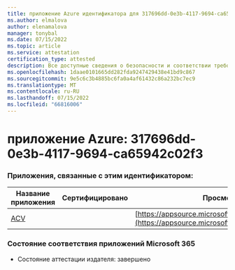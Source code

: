 ```yaml
---
title: приложение Azure идентификатора для 317696dd-0e3b-4117-9694-ca65942c02f3
ms.author: elmalova
author: elenamalova
manager: tonybal
ms.date: 07/15/2022
ms.topic: article
ms.service: attestation
certification_type: attested
description: Все доступные сведения о безопасности и соответствии требованиям для 317696dd-0e3b-4117-9694-ca65942c02f3.
ms.openlocfilehash: 1daae0101665dd282fda9247429438e41bd9c867
ms.sourcegitcommit: 9e5c6c3b4885bc6fa0a4af61432c86a232bc7ec9
ms.translationtype: MT
ms.contentlocale: ru-RU
ms.lasthandoff: 07/15/2022
ms.locfileid: "66816006"
---
```

# <a name="azure-app-id-317696dd-0e3b-4117-9694-ca65942c02f3"></a>приложение Azure: 317696dd-0e3b-4117-9694-ca65942c02f3


### <a name="apps-associated-with-this-id"></a>Приложения, связанные с этим идентификатором:
| **Название приложения** | **Сертифицировано** | **Просмотр в AppSource** |
|--------------|---------------|-----------------------|
| [ACV](../forward/WA200004237.md) |  | [https://appsource.microsoft.com/product/office/WA200004237](https://appsource.microsoft.com/product/office/WA200004237) |

### <a name="microsoft-365-app-compliance-status"></a>Состояние соответствия приложений Microsoft 365
- Состояние аттестации издателя: завершено
